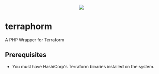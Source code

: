<p align="center"><img src="https://hustl.cloud/assets/img/terraphorm.png"></p>

# terraphorm
A PHP Wrapper for Terraform

## Prerequisites

- You must have HashiCorp's Terraform binaries installed on the system.